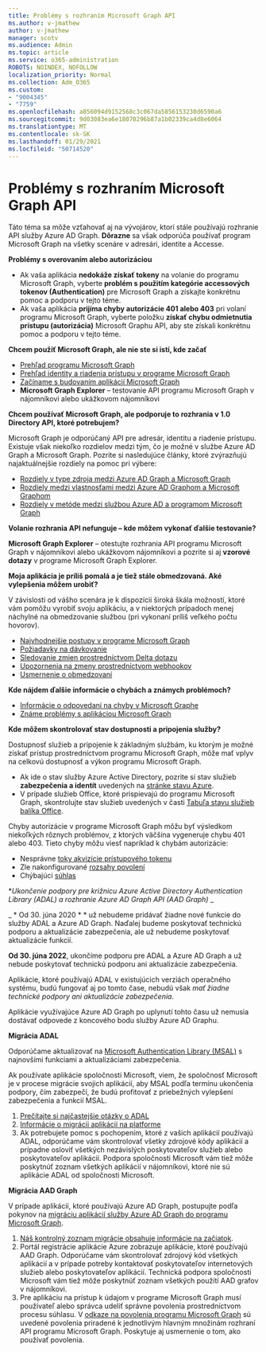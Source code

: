 ```yaml
---
title: Problémy s rozhraním Microsoft Graph API
ms.author: v-jmathew
author: v-jmathew
manager: scotv
ms.audience: Admin
ms.topic: article
ms.service: o365-administration
ROBOTS: NOINDEX, NOFOLLOW
localization_priority: Normal
ms.collection: Adm_O365
ms.custom:
- "9004345"
- "7759"
ms.openlocfilehash: a856094d9152568c3c067da5856153230d6590a6
ms.sourcegitcommit: 9d03083ea6e18070296b87a1b02339ca4d8e6064
ms.translationtype: MT
ms.contentlocale: sk-SK
ms.lasthandoff: 01/29/2021
ms.locfileid: "50714520"
---
```

# <a name="microsoft-graph-api-issues"></a>Problémy s rozhraním Microsoft Graph API

Táto téma sa môže vzťahovať aj na vývojárov, ktorí stále používajú rozhranie API služby Azure AD Graph. **Dôrazne** sa však odporúča používať program Microsoft Graph na všetky scenáre v adresári, identite a Accesse.

**Problémy s overovaním alebo autorizáciou**

- Ak vaša aplikácia **nedokáže získať tokeny** na volanie do programu Microsoft Graph, vyberte **problém s použitím kategórie accessových tokenov (Authentication)** pre Microsoft Graph a získajte konkrétnu pomoc a podporu v tejto téme.
- Ak vaša aplikácia **prijíma chyby autorizácie 401 alebo 403** pri volaní programu Microsoft Graph, vyberte položku **získať chybu odmietnutia prístupu (autorizácia)** Microsoft Graphu API, aby ste získali konkrétnu pomoc a podporu v tejto téme.

**Chcem použiť Microsoft Graph, ale nie ste si istí, kde začať**

- [Prehľad programu Microsoft Graph](https://docs.microsoft.com/graph/overview)
- [Prehľad identity a riadenia prístupu v programe Microsoft Graph](https://docs.microsoft.com/graph/azuread-identity-access-management-concept-overview)
- [Začíname s budovaním aplikácií Microsoft Graph](https://docs.microsoft.com/graph/)
- **Microsoft Graph Explorer** – testovanie API programu Microsoft Graph v nájomníkovi alebo ukážkovom nájomníkovi

**Chcem používať Microsoft Graph, ale podporuje to rozhrania v 1.0 Directory API, ktoré potrebujem?**

Microsoft Graph je odporúčaný API pre adresár, identitu a riadenie prístupu. Existuje však niekoľko rozdielov medzi tým, čo je možné v službe Azure AD Graph a Microsoft Graph. Pozrite si nasledujúce články, ktoré zvýrazňujú najaktuálnejšie rozdiely na pomoc pri výbere:

- [Rozdiely v type zdroja medzi Azure AD Graph a Microsoft Graph](https://docs.microsoft.com/graph/migrate-azure-ad-graph-resource-differences)
- [Rozdiely medzi vlastnosťami medzi Azure AD Graphom a Microsoft Graphom](https://docs.microsoft.com/graph/migrate-azure-ad-graph-property-differences)
- [Rozdiely v metóde medzi službou Azure AD a programom Microsoft Graph](https://docs.microsoft.com/graph/migrate-azure-ad-graph-method-differences)

**Volanie rozhrania API nefunguje – kde môžem vykonať ďalšie testovanie?**

**Microsoft Graph Explorer** – otestujte rozhrania API programu Microsoft Graph v nájomníkovi alebo ukážkovom nájomníkovi a pozrite si aj **vzorové dotazy** v programe Microsoft Graph Explorer.

**Moja aplikácia je príliš pomalá a je tiež stále obmedzovaná. Aké vylepšenia môžem urobiť?**

V závislosti od vášho scenára je k dispozícii široká škála možností, ktoré vám pomôžu vyrobiť svoju aplikáciu, a v niektorých prípadoch menej náchylné na obmedzovanie službou (pri vykonaní príliš veľkého počtu hovorov).

- [Najvhodnejšie postupy v programe Microsoft Graph](https://docs.microsoft.com/graph/best-practices-concept)
- [Požiadavky na dávkovanie](https://docs.microsoft.com/graph/json-batching)
- [Sledovanie zmien prostredníctvom Delta dotazu](https://docs.microsoft.com/graph/delta-query-overview)
- [Upozornenia na zmeny prostredníctvom webhookov](https://docs.microsoft.com/graph/webhooks)
- [Usmernenie o obmedzovaní](https://docs.microsoft.com/graph/throttling)

**Kde nájdem ďalšie informácie o chybách a známych problémoch?**

- [Informácie o odpovedaní na chyby v Microsoft Graphe](https://docs.microsoft.com/graph/errors)
- [Známe problémy s aplikáciou Microsoft Graph](https://docs.microsoft.com/graph/known-issues)

**Kde môžem skontrolovať stav dostupnosti a pripojenia služby?**

Dostupnosť služieb a pripojenie k základným službám, ku ktorým je možné získať prístup prostredníctvom programu Microsoft Graph, môže mať vplyv na celkovú dostupnosť a výkon programu Microsoft Graph.

- Ak ide o stav služby Azure Active Directory, pozrite si stav služieb **zabezpečenia a identít** uvedených na [stránke stavu Azure](https://azure.microsoft.com/status/).
- V prípade služieb Office, ktoré prispievajú do programu Microsoft Graph, skontrolujte stav služieb uvedených v časti [Tabuľa stavu služieb balíka Office](https://portal.office.com/adminportal/home#/servicehealth).

Chyby autorizácie v programe Microsoft Graph môžu byť výsledkom niekoľkých rôznych problémov, z ktorých väčšina vygeneruje chybu 401 alebo 403. Tieto chyby môžu viesť napríklad k chybám autorizácie:

- Nesprávne [toky akvizície prístupového tokenu](https://docs.microsoft.com/azure/active-directory/develop/active-directory-authentication-scenarios)
- Zle nakonfigurované [rozsahy povolení](https://docs.microsoft.com/azure/active-directory/develop/active-directory-v2-scopes)
- Chýbajúci [súhlas](https://docs.microsoft.com/azure/active-directory/develop/active-directory-devhowto-multi-tenant-overview#understanding-user-and-admin-consent)

**_Ukončenie podpory pre križnicu Azure Active Directory Authentication Library (ADAL) a rozhranie Azure AD Graph API (AAD Graph)_* _

_ * Od 30. júna 2020 * * už nebudeme pridávať žiadne nové funkcie do služby ADAL a Azure AD Graph. Naďalej budeme poskytovať technickú podporu a aktualizácie zabezpečenia, ale už nebudeme poskytovať aktualizácie funkcií.

**Od 30. júna 2022**, ukončíme podporu pre ADAL a Azure AD Graph a už nebude poskytovať technickú podporu ani aktualizácie zabezpečenia.

Aplikácie, ktoré používajú ADAL v existujúcich verziách operačného systému, budú fungovať aj po tomto čase, nebudú však *mať žiadne technické podpory ani aktualizácie zabezpečenia*.

Aplikácie využívajúce Azure AD Graph po uplynutí tohto času už nemusia dostávať odpovede z koncového bodu služby Azure AD Graphu.

**Migrácia ADAL**

Odporúčame aktualizovať na [Microsoft Authentication Library (MSAL)](https://docs.microsoft.com/azure/active-directory/develop/v2-overview) s najnovšími funkciami a aktualizáciami zabezpečenia.

Ak používate aplikácie spoločnosti Microsoft, viem, že spoločnosť Microsoft je v procese migrácie svojich aplikácií, aby MSAL podľa termínu ukončenia podpory, čím zabezpečí, že budú profitovať z priebežných vylepšení zabezpečenia a funkcií MSAL.

1. [Prečítajte si najčastejšie otázky o ADAL](https://docs.microsoft.com/azure/active-directory/develop/msal-migration#frequently-asked-questions-faq)
2. [Informácie o migrácii aplikácií na platforme](https://docs.microsoft.com/azure/active-directory/develop/msal-migration#frequently-asked-questions-faq)
3. Ak potrebujete pomoc s pochopením, ktoré z vašich aplikácií používajú ADAL, odporúčame vám skontrolovať všetky zdrojové kódy aplikácií a prípadne osloviť všetkých nezávislých poskytovateľov služieb alebo poskytovateľov aplikácií. Podpora spoločnosti Microsoft vám tiež môže poskytnúť zoznam všetkých aplikácií v nájomníkovi, ktoré nie sú aplikácie ADAL od spoločnosti Microsoft.

**Migrácia AAD Graph**

V prípade aplikácií, ktoré používajú Azure AD Graph, postupujte podľa pokynov na [migráciu aplikácií služby Azure AD Graph do programu Microsoft Graph](https://docs.microsoft.com/graph/migrate-azure-ad-graph-overview).

1. [Náš kontrolný zoznam migrácie obsahuje informácie na začiatok](https://docs.microsoft.com/graph/migrate-azure-ad-graph-planning-checklist).
2. Portál registrácie aplikácie Azure zobrazuje aplikácie, ktoré používajú AAD Graph. Odporúčame vám skontrolovať zdrojový kód všetkých aplikácií a v prípade potreby kontaktovať poskytovateľov internetových služieb alebo poskytovateľov aplikácií. Technická podpora spoločnosti Microsoft vám tiež môže poskytnúť zoznam všetkých použití AAD grafov v nájomníkovi.
3. Pre aplikáciu na prístup k údajom v programe Microsoft Graph musí používateľ alebo správca udeliť správne povolenia prostredníctvom procesu súhlasu. V [odkaze na povolenia programu Microsoft Graph](https://docs.microsoft.com/graph/permissions-reference) sú uvedené povolenia priradené k jednotlivým hlavným množinám rozhraní API programu Microsoft Graph. Poskytuje aj usmernenie o tom, ako používať povolenia.

